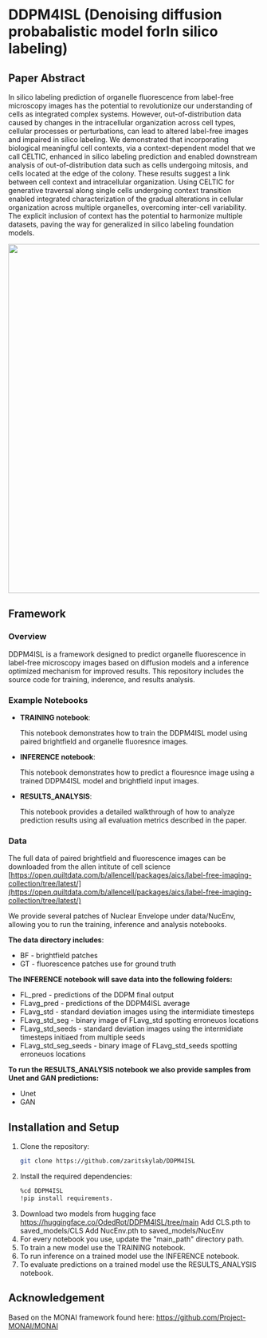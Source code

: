 # DDPM4ISL (Denoising diffusion probabalistic model forIn silico labeling)


## Paper Abstract

In silico labeling prediction of organelle fluorescence from label-free microscopy images has the potential to revolutionize our understanding of cells as integrated complex systems. However, out-of-distribution data caused by changes in the intracellular organization across cell types, cellular processes or perturbations, can lead to altered label-free images and impaired in silico labeling. We demonstrated that incorporating biological meaningful cell contexts, via a context-dependent model that we call CELTIC, enhanced in silico labeling prediction and enabled downstream analysis of out-of-distribution data such as cells undergoing mitosis, and cells located at the edge of the colony. These results suggest a link between cell context and intracellular organization. Using CELTIC for generative traversal along single cells undergoing context transition enabled integrated characterization of the gradual alterations in cellular organization across multiple organelles, overcoming inter-cell variability. The explicit inclusion of context has the potential to harmonize multiple datasets, paving the way for generalized in silico labeling foundation models.

<img src="assets/f2.png" width="700" />


## Framework

### Overview
DDPM4ISL is a framework designed to predict organelle fluorescence in label-free microscopy images based on diffusion models and a inference optimized mechanism for improved results. This repository includes the source code for training, inderence, and results analysis.


### Example Notebooks
- **TRAINING notebook**: 

    This notebook demonstrates how to train the DDPM4ISL model using paired brightfield and organelle fluoresnce images. 
    
- **INFERENCE notebook**:

    This notebook demonstrates how to predict a flouresnce image using a trained DDPM4ISL model and brightfield input images. 

- **RESULTS_ANALYSIS**:

    This notebook provides a detailed walkthrough of how to analyze prediction results using all evaluation metrics described in the paper.

### Data

The full data of paired brightfield and fluorescence images can be downloaded from the allen intitute of cell science
[https://open.quiltdata.com/b/allencell/packages/aics/label-free-imaging-collection/tree/latest/](https://open.quiltdata.com/b/allencell/packages/aics/label-free-imaging-collection/tree/latest/)

We provide several patches of Nuclear Envelope under data/NucEnv, allowing you to run the training, inference and analysis notebooks.

**The data directory includes**:
- BF - brightfield patches
- GT - fluorescence patches use for ground truth

**The INFERENCE notebook will save data into the following folders:**
- FL_pred - predictions of the DDPM final output
- FLavg_pred - predictions of the DDPM4ISL average
- FLavg_std - standard deviation images using the intermidiate timesteps
- FLavg_std_seg - binary image of FLavg_std spotting erroneuos locations
- FLavg_std_seeds - standard deviation images using the intermidiate timesteps initiaed from multiple seeds
- FLavg_std_seg_seeds - binary image of FLavg_std_seeds spotting erroneuos locations

**To run the RESULTS_ANALYSIS notebook we also provide samples from Unet and GAN predictions:**
- Unet
- GAN

## Installation and Setup

1. Clone the repository:
   ```bash
   git clone https://github.com/zaritskylab/DDPM4ISL

2. Install the required dependencies:
    ```bash
    %cd DDPM4ISL
    !pip install requirements.
3. Download two models from hugging face https://huggingface.co/OdedRot/DDPM4ISL/tree/main
   Add CLS.pth to saved_models/CLS
   Add NucEnv.pth to saved_models/NucEnv
4. For every notebook you use, update the "main_path" directory path.
5. To train a new model use the TRAINING notebook.
6. To run inference on a trained model use the INFERENCE notebook.
7. To evaluate predictions on a trained model use the RESULTS_ANALYSIS notebook.

## Acknowledgement
Based on the MONAI framework found here:
https://github.com/Project-MONAI/MONAI

